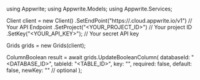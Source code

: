 using Appwrite;
using Appwrite.Models;
using Appwrite.Services;

Client client = new Client()
    .SetEndPoint("https://<REGION>.cloud.appwrite.io/v1") // Your API Endpoint
    .SetProject("<YOUR_PROJECT_ID>") // Your project ID
    .SetKey("<YOUR_API_KEY>"); // Your secret API key

Grids grids = new Grids(client);

ColumnBoolean result = await grids.UpdateBooleanColumn(
    databaseId: "<DATABASE_ID>",
    tableId: "<TABLE_ID>",
    key: "",
    required: false,
    default: false,
    newKey: "" // optional
);
